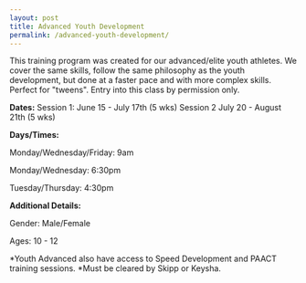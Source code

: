 ```yaml
---
layout: post
title: Advanced Youth Development
permalink: /advanced-youth-development/
---
```


This training program was created for our advanced/elite youth athletes. We cover the same skills, follow the same philosophy as the youth development, but done at a faster pace and with more complex skills. Perfect for "tweens". Entry into this class by permission only.

**Dates:**
Session 1: June 15 - July 17th (5 wks)
Session 2 July 20 - August 21th (5 wks)

**Days/Times:**

Monday/Wednesday/Friday: 9am

Monday/Wednesday: 6:30pm

Tuesday/Thursday: 4:30pm

**Additional Details:**

Gender: Male/Female

Ages: 10 - 12

\*Youth Advanced also have access to Speed Development and PAACT training sessions.
\*Must be cleared by Skipp or Keysha.